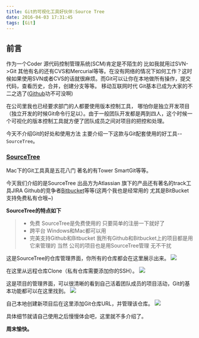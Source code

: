 ```yaml
---
title: Git的可视化工具好伙伴:Source Tree
date: 2016-04-03 17:31:45       
tags: [Git] 
---
```


## 前言
作为一个Coder 源代码控制管理系统(SCM)肯定是不陌生的 比如我就用过SVN->Git 其他有名的还有CVS和Mercurial等等。在没有网络的情况下如何工作？这时候如果使用SVN或者CVS的话就很麻烦。而Git可以让你在本地做所有操作，提交代码，查看历史，合并，创建分支等等。<!-- more -->
移动互联网时代 Git基本已成为大家的不二之选了([Github](https://github.com/yysean)功不可没啊)

在公司里我也已经要求部门的人都要使用版本控制工具， 哪怕你是独立开发项目（独立开发的时候Git命令行足以）。由于一般团队开发都是两到四人，这个时候一个可视化的版本控制工具就方便了团队成员之间对项目的把控和处理。

今天不介绍Git的好处和使用方法 主要介绍一下这款与Git配套使用的好工具--`SourceTree`。

### [SourceTree](https://www.sourcetreeapp.com/)

Mac下的Git工具真是五花八门 著名的有Tower SmartGit等等。

今天我们介绍的是SourceTree 出品方为Atlassian 旗下的产品还有著名的track工具JIRA Github的竞争者[Bitbucket](https://www.atlassian.com/)等等(这两个我也是经常用的 尤其是BitBucket 支持免费私有仓哦~)

**SourceTree的特点如下**

> * 免费 SourceTree是免费使用的 只要简单的注册一下就好了
> * 跨平台 Windows和Mac都可以用
> * 完美支持Github和Bitbucket 我所有Github和Bitbucket上的项目都是用它来管理的 当然 公司的项目也是用SourceTree管理 无不干扰


这是SourceTree的仓库管理界面，你所有的仓库都会在这里展示出来。
![](http://oh6pxgkf2.bkt.clouddn.com/2016-04-03-2.png)

在这里从远程仓库Clone（私有仓库需要添加你的SSH）。
![](http://oh6pxgkf2.bkt.clouddn.com/2016-04-03-3.png)

这是项目的管理界面，可以很清晰的看到自己活着团队成员的项目活动，Git的基本功能都可以在这里找到。
![](http://oh6pxgkf2.bkt.clouddn.com/2016-04-03-0.png)

自己本地创建新项目后在这里添加Git仓库URL，并管理该仓库。
![](http://oh6pxgkf2.bkt.clouddn.com/2016-04-03-1.png)

具体细节就请自己使用之后慢慢体会吧，这里就不多介绍了。

**周末愉快。**

